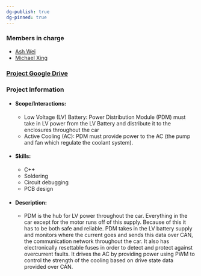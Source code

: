 ```yaml
---
dg-publish: true
dg-pinned: true
---
```

### Members in charge
- [Ash Wei](https://nufsae.slack.com/team/U07PKBS1Y0K)
- [Michael Xing](https://nufsae.slack.com/team/U05TPFB4F51)

### [Project Google Drive](https://drive.google.com/drive/folders/1bUXDNzRZ9vC9e3OqMUGO0GZfrWr8vvME?usp=drive_link)

### Project Information
- #### Scope/Interactions:
	- Low Voltage (LV) Battery: Power Distribution Module (PDM) must take in LV power from the LV Battery and distribute it to the enclosures throughout the car
	- Active Cooling (AC): PDM must provide power to the AC (the pump and fan which regulate the coolant system).
- #### Skills:
	- C++
	- Soldering
	- Circuit debugging
	- PCB design
- #### Description:
	- PDM is the hub for LV power throughout the car. Everything in the car except for the motor runs off of this supply. Because of this it has to be both safe and reliable. PDM takes in the LV battery supply and monitors where the current goes and sends this data over CAN, the communication network throughout the car. It also has electronically resettable fuses in order to detect and protect against overcurrent faults. It drives the AC by providing power using PWM to control the strength of the cooling based on drive state data provided over CAN.
